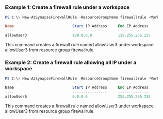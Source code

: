 ### Example 1: Create a firewall rule under a workspace
```powershell
PS C:\> New-AzSynapseFirewallRule -ResourceGroupName firewallrule -WorkspaceName firewallruletest -RuleName allowUser3 -StartIPAddress 120.0.0.0 -EndIPAddress 129.255.255.255

Name                           Start IP Address     End IP Address
----                           ----------------     --------------
allowUser3                     120.0.0.0            129.255.255.255
```

This command creates a firewall rule named allowUser3 under workspace allowUser3 from resource group firewallrule.

### Example 2: Create a firewall rule allowing all IP under a workspace
```powershell
PS C:\> New-AzSynapseFirewallRule -ResourceGroupName firewallrule -WorkspaceName firewallruletest -RuleName allowUser6 -AllowAllIp

Name                           Start IP Address     End IP Address
----                           ----------------     --------------
allowUser6                     0.0.0.0              255.255.255.255
```

This command creates a firewall rule named allowUser3 under workspace allowUser3 from resource group firewallrule.
